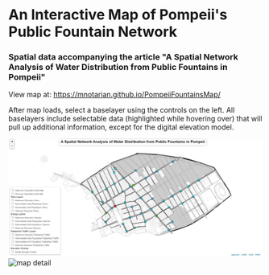 # An Interactive Map of Pompeii's Public Fountain Network
### Spatial data accompanying the article "A Spatial Network Analysis of Water Distribution from Public Fountains in Pompeii"
 
 View map at: https://mnotarian.github.io/PompeiiFountainsMap/
 
 After map loads, select a baselayer using the controls on the left. All baselayers include selectable data (highlighted while hovering over) that will pull up additional information, except for the digital elevation model.
 
 
<img width="1200" alt="map capture" src="https://github.com/mnotarian/PompeiiFountainsMap/blob/e7cbde8fe0074ac3f9ef897643874caa77e014a5/images/Map_capture.JPG">


<img width="1000" alt="map detail" src="https://github.com/mnotarian/Pompeii_Fountain_Map/blob/f297fc1882dc58370f9b75dd56c811037715a76c/images/Map_detail.JPG">
